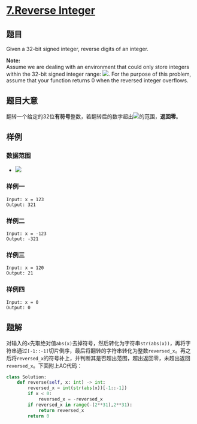 # [7.Reverse Integer](https://leetcode.com/problems/reverse-integer/)
## 题目
Given a 32-bit signed integer, reverse digits of an integer.

**Note:**  
Assume we are dealing with an environment that could only store integers within the 32-bit signed integer range: ![](https://latex.codecogs.com/svg.latex?[-2^{31},\%202^{31}-1]). For the purpose of this problem, assume that your function returns 0 when the reversed integer overflows.
## 题目大意
翻转一个给定的32位**有符号**整数，若翻转后的数字超出![](https://latex.codecogs.com/svg.latex?[-2^{31},\%202^{31}-1])的范围，**返回零**。
## 样例
### 数据范围
- ![](https://latex.codecogs.com/svg.latex?-2^{31}\leqslant%20x%20\leqslant%202^{31}-1)

### 样例一
```
Input: x = 123
Output: 321
```
### 样例二
```
Input: x = -123
Output: -321
```
### 样例三
```
Input: x = 120
Output: 21
```
### 样例四
```
Input: x = 0
Output: 0
```
## 题解
对输入的`x`先取绝对值`abs(x)`去掉符号，然后转化为字符串`str(abs(x))`，再将字符串通过`[-1::-1]`切片倒序，最后将翻转的字符串转化为整数`reversed_x`。再之后将`reversed_x`的符号补上，并判断其是否超出范围，超出返回零，未超出返回`reversed_x`。下面附上AC代码：
```py
class Solution:
    def reverse(self, x: int) -> int:
        reversed_x = int(str(abs(x))[-1::-1])
        if x < 0:
            reversed_x = -reversed_x
        if reversed_x in range(-(2**31),2**31):
            return reversed_x
        return 0
```